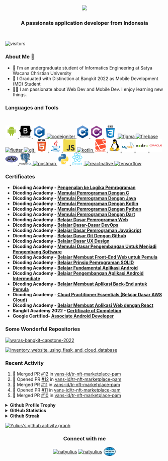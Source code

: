 <h1 align="center">
<img src="https://readme-typing-svg.herokuapp.com?size=32&color=F74949&font=poppins&center=true&vCenter=true&multiline=true&lines=Hi+%F0%9F%91%8B+I'm+Yulius"> 
</h1>

<h3 align="center">A passionate application developer from Indonesia</h3>
<br>

![visitors](https://visitor-badge.laobi.icu/badge?page_id=yuliusius1.yuliusius1)

### About Me 🚀

- 🔭 I’m an undergraduate student of Informatics Engineering at Satya Wacana Christian University </br>
- 🌱 I Graduated with Distinction at Bangkit 2022 as Mobile Development (MD) Student  </br>
- 👨‍💻 I am passionate about Web Dev and Mobile Dev. I enjoy learning new things. </br>

<h3>Languages and Tools</h3>
<br>
<p align="left"> <a href="https://developer.android.com" target="_blank" rel="noreferrer"> <img src="https://raw.githubusercontent.com/devicons/devicon/master/icons/android/android-original-wordmark.svg" alt="android" width="40" height="40"/> </a> <a href="https://getbootstrap.com" target="_blank" rel="noreferrer"> <img src="https://raw.githubusercontent.com/devicons/devicon/master/icons/bootstrap/bootstrap-plain-wordmark.svg" alt="bootstrap" width="40" height="40"/> </a> <a href="https://www.cprogramming.com/" target="_blank" rel="noreferrer"> <img src="https://raw.githubusercontent.com/devicons/devicon/master/icons/c/c-original.svg" alt="c" width="40" height="40"/> </a> <a href="https://codeigniter.com" target="_blank" rel="noreferrer"> <img src="https://cdn.worldvectorlogo.com/logos/codeigniter.svg" alt="codeigniter" width="40" height="40"/> </a> <a href="https://www.w3schools.com/cpp/" target="_blank" rel="noreferrer"> <img src="https://raw.githubusercontent.com/devicons/devicon/master/icons/cplusplus/cplusplus-original.svg" alt="cplusplus" width="40" height="40"/> </a> <a href="https://www.w3schools.com/cs/" target="_blank" rel="noreferrer"> <img src="https://raw.githubusercontent.com/devicons/devicon/master/icons/csharp/csharp-original.svg" alt="csharp" width="40" height="40"/> </a> <a href="https://www.w3schools.com/css/" target="_blank" rel="noreferrer"> <img src="https://raw.githubusercontent.com/devicons/devicon/master/icons/css3/css3-original-wordmark.svg" alt="css3" width="40" height="40"/> </a> <a href="https://www.figma.com/" target="_blank" rel="noreferrer"> <img src="https://www.vectorlogo.zone/logos/figma/figma-icon.svg" alt="figma" width="40" height="40"/> </a> <a href="https://firebase.google.com/" target="_blank" rel="noreferrer"> <img src="https://www.vectorlogo.zone/logos/firebase/firebase-icon.svg" alt="firebase" width="40" height="40"/> </a> <a href="https://flutter.dev" target="_blank" rel="noreferrer"> <img src="https://www.vectorlogo.zone/logos/flutterio/flutterio-icon.svg" alt="flutter" width="40" height="40"/> </a> <a href="https://git-scm.com/" target="_blank" rel="noreferrer"> <img src="https://www.vectorlogo.zone/logos/git-scm/git-scm-icon.svg" alt="git" width="40" height="40"/> </a> <a href="https://www.w3.org/html/" target="_blank" rel="noreferrer"> <img src="https://raw.githubusercontent.com/devicons/devicon/master/icons/html5/html5-original-wordmark.svg" alt="html5" width="40" height="40"/> </a> <a href="https://www.java.com" target="_blank" rel="noreferrer"> <img src="https://raw.githubusercontent.com/devicons/devicon/master/icons/java/java-original.svg" alt="java" width="40" height="40"/> </a> <a href="https://developer.mozilla.org/en-US/docs/Web/JavaScript" target="_blank" rel="noreferrer"> <img src="https://raw.githubusercontent.com/devicons/devicon/master/icons/javascript/javascript-original.svg" alt="javascript" width="40" height="40"/> </a> <a href="https://kotlinlang.org" target="_blank" rel="noreferrer"> <img src="https://www.vectorlogo.zone/logos/kotlinlang/kotlinlang-icon.svg" alt="kotlin" width="40" height="40"/> </a> <a href="https://laravel.com/" target="_blank" rel="noreferrer"> <img src="https://raw.githubusercontent.com/devicons/devicon/master/icons/laravel/laravel-plain-wordmark.svg" alt="laravel" width="40" height="40"/> </a> <a href="https://www.linux.org/" target="_blank" rel="noreferrer"> <img src="https://raw.githubusercontent.com/devicons/devicon/master/icons/linux/linux-original.svg" alt="linux" width="40" height="40"/> </a> <a href="https://www.mysql.com/" target="_blank" rel="noreferrer"> <img src="https://raw.githubusercontent.com/devicons/devicon/master/icons/mysql/mysql-original-wordmark.svg" alt="mysql" width="40" height="40"/> </a> <a href="https://nodejs.org" target="_blank" rel="noreferrer"> <img src="https://raw.githubusercontent.com/devicons/devicon/master/icons/nodejs/nodejs-original-wordmark.svg" alt="nodejs" width="40" height="40"/> </a> <a href="https://www.oracle.com/" target="_blank" rel="noreferrer"> <img src="https://raw.githubusercontent.com/devicons/devicon/master/icons/oracle/oracle-original.svg" alt="oracle" width="40" height="40"/> </a> <a href="https://www.php.net" target="_blank" rel="noreferrer"> <img src="https://raw.githubusercontent.com/devicons/devicon/master/icons/php/php-original.svg" alt="php" width="40" height="40"/> </a> <a href="https://www.postgresql.org" target="_blank" rel="noreferrer"> <img src="https://raw.githubusercontent.com/devicons/devicon/master/icons/postgresql/postgresql-original-wordmark.svg" alt="postgresql" width="40" height="40"/> </a> <a href="https://postman.com" target="_blank" rel="noreferrer"> <img src="https://www.vectorlogo.zone/logos/getpostman/getpostman-icon.svg" alt="postman" width="40" height="40"/> </a> <a href="https://www.python.org" target="_blank" rel="noreferrer"> <img src="https://raw.githubusercontent.com/devicons/devicon/master/icons/python/python-original.svg" alt="python" width="40" height="40"/> </a> <a href="https://reactjs.org/" target="_blank" rel="noreferrer"> <img src="https://raw.githubusercontent.com/devicons/devicon/master/icons/react/react-original-wordmark.svg" alt="react" width="40" height="40"/> </a> <a href="https://reactnative.dev/" target="_blank" rel="noreferrer"> <img src="https://reactnative.dev/img/header_logo.svg" alt="reactnative" width="40" height="40"/> </a> <a href="https://www.tensorflow.org" target="_blank" rel="noreferrer"> <img src="https://www.vectorlogo.zone/logos/tensorflow/tensorflow-icon.svg" alt="tensorflow" width="40" height="40"/> </a> </p>

### Certificates

- **Dicoding Academy - [Pengenalan ke Logika Pemrograman](https://www.dicoding.com/certificates/N9ZOERN88XG5)**
- **Dicoding Academy - [Memulai Pemrograman Dengan C](https://www.dicoding.com/certificates/07Z6L22YMPQR)**
- **Dicoding Academy - [Memulai Pemrograman Dengan Java](https://www.dicoding.com/certificates/KEXL3WM9MPG2)**
- **Dicoding Academy - [Memulai Pemrograman Dengan Kotlin](https://www.dicoding.com/certificates/53XEWR4RVXRN)**
- **Dicoding Academy - [Memulai Pemrograman Dengan Python](https://www.dicoding.com/certificates/MEPJV3WDQP3V)**
- **Dicoding Academy - [Memulai Pemrograman Dengan Dart](https://www.dicoding.com/certificates/GRX5L9N73P0M)**
- **Dicoding Academy - [Belajar Dasar Pemrograman Web](https://www.dicoding.com/certificates/07Z65E38WXQR)**
- **Dicoding Academy - [Belajar Dasar-Dasar DevOps](https://www.dicoding.com/certificates/07Z6G879RXQR)**
- **Dicoding Academy - [Belajar Dasar Pemrograman JavaScript](https://www.dicoding.com/certificates/1RXYOD251PVM)**
- **Dicoding Academy - [Belajar Dasar Git Dengan Github](https://www.dicoding.com/certificates/JMZV25N5QZN9)**
- **Dicoding Academy - [Belajar Dasar UX Design](https://www.dicoding.com/certificates/MRZMDGE2LZYQ)**
- **Dicoding Academy - [Memulai Dasar Pengembangan Untuk Menjadi Pengembang Software](https://www.dicoding.com/certificates/53XEW5D2RXRN)**
- **Dicoding Academy - [Belajar Membuat Front-End Web untuk Pemula](https://www.dicoding.com/certificates/JLX1D1OL6Z72)**
- **Dicoding Academy - [Belajar Prinsip Pemrograman SOLID](https://www.dicoding.com/certificates/6RPN8QMQQZ2M)**
- **Dicoding Academy - [Belajar Fundamental Aplikasi Android](https://www.dicoding.com/certificates/2VX328YWJPYQ)**
- **Dicoding Academy - [Belajar Pengembangan Aplikasi Android Intermediate](https://www.dicoding.com/certificates/JLX1G1E7GZ72)**
- **Dicoding Academy - [Belajar Membuat Aplikasi Back-End untuk Pemula](https://www.dicoding.com/certificates/ERZR07YK2XYV)**
- **Dicoding Academy - [Cloud Practitioner Essentials (Belajar Dasar AWS Cloud)](https://www.dicoding.com/certificates/2VX3YV4DJPYQ)**
- **Dicoding Academy - [Belajar Membuat Aplikasi Web dengan React](https://www.dicoding.com/certificates/ERZRG4GROPYV)**
- **Bangkit Academy 2022 - [Certificate of Completion](https://drive.google.com/file/d/1vKVZzPe8vp-ysMGF2zPtUJIUaPVhC-bB/view?usp=drive_link)**
- **Google Certified- [Associate Android Developer](https://www.credential.net/54601f97-cb8f-4c8d-9a13-a7246973344d?key=6ed6cae11216f46e8a2349cc0413e43865b4d98e05db17b9c67a41d8f81a1f6a)**

### Some Wonderful Repositories

<div align="left">
  <a href="https://github.com/yuliusius1/waras-bangkit-capstone-2022"><img src="https://github-readme-stats.vercel.app/api/pin/?username=yuliusius1&repo=waras-bangkit-capstone-2022&theme=react&bg_color=1F222E&title_color=6CD63E&icon_color=0D74E7&hide_border=true&show_icons=true&" alt="waras-bangkit-capstone-2022"></a>

<a href="https://github.com/yuliusius1/inventory_website_using_flask_and_cloud_database"><img src="https://github-readme-stats.vercel.app/api/pin/?username=yuliusius1&repo=inventory_website_using_flask_and_cloud_database&theme=react&bg_color=1F222E&title_color=6CD63E&icon_color=0D74E7&hide_border=true&show_icons=true&" alt="inventory_website_using_flask_and_cloud_database"></a>

</div>

### Recent Activity

<!--START_SECTION:activity-->
1. 🎉 Merged PR [#12](https://github.com/vans-id/tr-nft-marketplace-pam/pull/12) in [vans-id/tr-nft-marketplace-pam](https://github.com/vans-id/tr-nft-marketplace-pam)
2. 💪 Opened PR [#12](https://github.com/vans-id/tr-nft-marketplace-pam/pull/12) in [vans-id/tr-nft-marketplace-pam](https://github.com/vans-id/tr-nft-marketplace-pam)
3. 🎉 Merged PR [#11](https://github.com/vans-id/tr-nft-marketplace-pam/pull/11) in [vans-id/tr-nft-marketplace-pam](https://github.com/vans-id/tr-nft-marketplace-pam)
4. 💪 Opened PR [#11](https://github.com/vans-id/tr-nft-marketplace-pam/pull/11) in [vans-id/tr-nft-marketplace-pam](https://github.com/vans-id/tr-nft-marketplace-pam)
5. 🎉 Merged PR [#10](https://github.com/vans-id/tr-nft-marketplace-pam/pull/10) in [vans-id/tr-nft-marketplace-pam](https://github.com/vans-id/tr-nft-marketplace-pam)
<!--END_SECTION:activity-->

<details>
<summary><b>Github Profile Trophy</b></summary>
<p align="left"> <a href="https://github.com/ryo-ma/github-profile-trophy"><img src="https://github-profile-trophy.vercel.app/?username=yuliusius1" alt="yuliusius1" /></a> </p>
</details>

<details>
  <summary><b>GitHub Statistics</b></summary>
  <br/>
    <p align="center">
        <img height="137px" src="https://github-readme-streak-stats.herokuapp.com/?user=yuliusius1&hide_border=true&theme=nightowl" />
    </p>
    <p align="center">
        <img height="137px" src="https://github-readme-stats.vercel.app/api?username=yuliusius1&hide_title=true&hide_border=true&show_icons=true&include_all_commits=true&count_private=true&line_height=21&theme=nightowl" /> <img height="137px" src="https://github-readme-stats.vercel.app/api/top-langs/?username=yuliusius1&hide=html&hide_title=true&hide_border=true&layout=compact&langs_count=8&theme=nightowl" />
    </p>
</details>
<details>
  <summary><b>Github Streak</b></summary>
  <p><img align="center" src="https://github-readme-streak-stats.herokuapp.com/?user=yuliusius1&" alt="yuliusius1" /></p>
</details>

[![Yulius's github activity graph](https://github-readme-activity-graph.vercel.app/graph?username=yuliusius1&bg_color=000000&color=d9d9d9&line=5bf565&point=a082b0&area=true&hide_border=true)](https://github.com/ashutosh00710/github-readme-activity-graph)

<h3 align="center">Connect with me</h3>
<p align="center">
<a href="https://linkedin.com/in/natyulius" target="blank"><img align="center" src="https://raw.githubusercontent.com/rahuldkjain/github-profile-readme-generator/master/src/images/icons/Social/linked-in-alt.svg" alt="natyulius" height="30" width="40" /></a>
<a href="https://instagram.com/natyulius" target="blank"><img align="center" src="https://raw.githubusercontent.com/rahuldkjain/github-profile-readme-generator/master/src/images/icons/Social/instagram.svg" alt="natyulius" height="30" width="40" /></a>
<a href="https://master--yuliusius.netlify.app" target="blank"><img align="center" src="https://github.com/moneesh2011/browser-icons/blob/master/icons/32/default.png" alt="natyulius" height="30" width="40" /></a>
</p>
